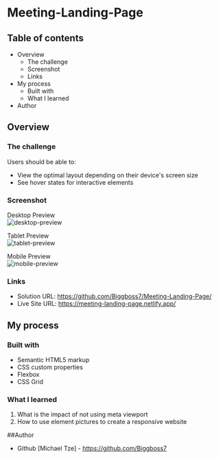 # Meeting-Landing-Page

## Table of contents
- Overview
  - The challenge
  - Screenshot
  - Links
- My process
  - Built with
  - What I learned
- Author

## Overview
### The challenge

Users should be able to:

- View the optimal layout depending on their device's screen size
- See hover states for interactive elements

### Screenshot
Desktop Preview \
![desktop-preview](https://user-images.githubusercontent.com/105411073/179150030-b0aeb62b-dff8-467d-94ee-91a154142c3f.png)

Tablet Preview \
![tablet-preview](https://user-images.githubusercontent.com/105411073/179150039-05c7c618-774b-435b-93cc-abe942cfaac5.png)

Mobile Preview \
![mobile-preview](https://user-images.githubusercontent.com/105411073/179150011-b511e99c-0c35-4371-91e8-abd0421bf0a2.png)

### Links

- Solution URL: https://github.com/Biggboss7/Meeting-Landing-Page/
- Live Site URL: https://meeting-landing-page.netlify.app/

## My process

### Built with

- Semantic HTML5 markup
- CSS custom properties
- Flexbox
- CSS Grid

### What I learned
1. What is the impact of not using meta viewport
2. How to use element pictures to create a responsive website

##Author
- Github [Michael Tze] - https://github.com/Biggboss7
